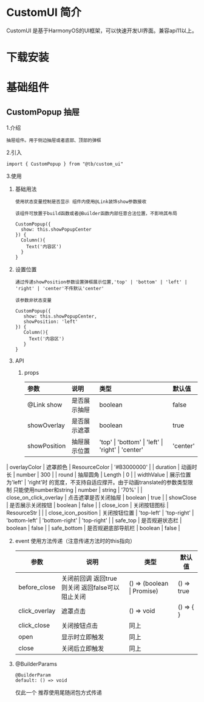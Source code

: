 # CustomUI 简介

CustomUI 是基于HarmonyOS的UI框架，可以快速开发UI界面。兼容api11以上。

# 下载安装

# 基础组件

## CustomPopup 抽屉

1.介绍

`抽屉组件。用于侧边抽屉或者底部、顶部的弹框`

2.引入

```arkTS
import { CustomPopup } from "@tb/custom_ui"
```

3.使用

1. 基础用法

   `使用状态变量控制是否显示 组件内使用@Link装饰show参数接收`

   `该组件可放置于build函数或者@Builder函数内部任意合法位置，不影响其布局`

   ```arkTS
   CustomPopup({
     show: this.showPopupCenter
   }) {
     Column(){
       Text('内容区')
     }
   }
   ```

2. 设置位置

   `通过传递showPosition参数设置弹框展示位置,'top' | 'bottom' | 'left' | 'right' | 'center'不传默认'center' `

   `该参数非状态变量`

   ```arkTS
   CustomPopup({
      show: this.showPopupCenter,
      showPosition: 'left'
   }) {
      Column(){
        Text('内容区')
      }
   }
   ```

3. API

   1. props

      | 参数 | 说明 | 类型 | 默认值 |
      | :---- | :---- | :---- | :---- |
      | @Link show | 是否展示抽屉 | boolean | false |
      | showOverlay | 是否展示遮罩 | boolean | true |
      | showPosition | 抽屉展示位置 | 'top' \| 'bottom' \| 'left' \| 'right' \| 'center' | 'center' |
| overlayColor | 遮罩颜色 | ResourceColor | '#B3000000' |
      | duration | 动画时长 | number | 300 |
      | round | 抽屉圆角 | Length | 0 |
      | widthValue | 展示位置为'left' \| 'right'时 的宽度，不支持自适应撑开。由于动画translate的参数类型限制 只能使用number和string | number \| string | '70%' |
      | close_on_click_overlay | 点击遮罩是否关闭抽屉 | boolean | true |
      | showClose | 是否展示关闭按钮 | boolean | false |
      | close_icon | 关闭按钮图标 | ResourceStr |  |
      | close_icon_position | 关闭按钮位置 | 'top-left' \| 'top-right' \| 'bottom-left' \| 'bottom-right' | 'top-right' |
      | safe_top | 是否规避状态栏 | boolean | false |
      | safe_bottom | 是否规避底部导航栏 | boolean | false |
      
   2. event 使用方法传递（注意传递方法时的this指向）
   
      | 参数          | 说明                                            | 类型                                | 默认值     |
      | ------------- | ----------------------------------------------- | ----------------------------------- | ---------- |
      | before_close  | 关闭前回调 返回true则关闭 返回false可以阻止关闭 | () => (boolean \| Promise<boolean>) | () => true |
      | click_overlay | 遮罩点击                                        | () => void                          | () => { }  |
      | click_close   | 关闭按钮点击                                    | 同上                                |            |
      | open          | 显示时立即触发                                  | 同上                                |            |
      | close         | 关闭后立即触发                                  | 同上                                |            |
   
   3. @BuilderParams
   
      ```arkTS
      @BuilderParam
      default: () => void
      ```
   
      仅此一个 推荐使用尾随闭包方式传递